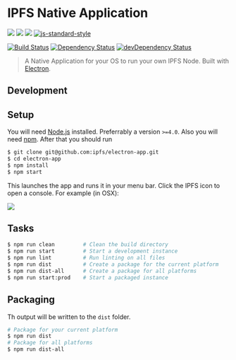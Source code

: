 # IPFS Native Application

[![](https://img.shields.io/badge/made%20by-Protocol%20Labs-blue.svg?style=flat-square)](http://ipn.io) [![](https://img.shields.io/badge/project-IPFS-blue.svg?style=flat-square)](http://ipfs.io/) [![](https://img.shields.io/badge/freenode-%23ipfs-blue.svg?style=flat-square)](http://webchat.freenode.net/?channels=%23ipfs) [![js-standard-style](https://img.shields.io/badge/code%20style-standard-brightgreen.svg?style=flat-square)](https://github.com/ipfs/electron-app)

[![Build Status](https://img.shields.io/travis/ipfs/electron-app/master.svg?style=flat-square)](https://travis-ci.org/ipfs/electron-app) [![Dependency Status](https://img.shields.io/david/ipfs/electron-app.svg?style=flat-square)](https://david-dm.org/ipfs/electron-app) [![devDependency Status](https://img.shields.io/david/dev/ipfs/electron-app.svg?style=flat-square)](https://david-dm.org/ipfs/electron-app#info=devDependencies)

> A Native Application for your OS to run your own IPFS Node. Built with [Electron](http://electron.atom.io/).

## Development

## Setup

You will need [Node.js](https://nodejs.org/en/) installed. Preferrably a version `>=4.0`. Also you will need [npm](npmjs.org). After that you should run

```bash
$ git clone git@github.com:ipfs/electron-app.git
$ cd electron-app
$ npm install
$ npm start
```

This launches the app and runs it in your menu bar. Click the IPFS icon to open a console. For example (in OSX):

![](https://ipfs.io/ipfs/QmaufMhYVWPKwhC1jSb4qHBxgiahrq9ct2hgqk5cZxeE7s)

## Tasks

```bash
$ npm run clean         # Clean the build directory
$ npm run start         # Start a development instance
$ npm run lint          # Run linting on all files
$ npm run dist          # Create a package for the current platform
$ npm run dist-all      # Create a package for all platforms
$ npm run start:prod    # Start a packaged instance
```

## Packaging

Th output will be written to the `dist` folder.

```bash
# Package for your current platform
$ npm run dist
# Package for all platforms
$ npm run dist-all
```
